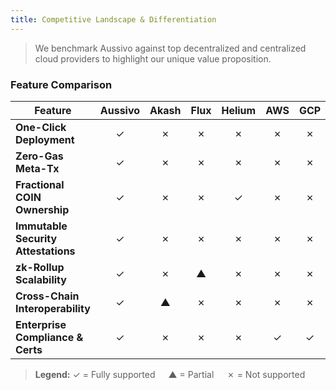 ```yaml
---
title: Competitive Landscape & Differentiation
---
```


>We benchmark Aussivo against top decentralized and centralized cloud providers to highlight our unique value proposition.

### Feature Comparison

| **Feature**                     | **Aussivo** | **Akash** | **Flux** | **Helium** | **AWS** | **GCP** | **Azure** |
|---------------------------------|:-----------:|:---------:|:--------:|:----------:|:-------:|:-------:|:--------:|
| **One-Click Deployment**        | ✓           | ✗         | ✗        | ✗          | ✗       | ✗       | ✗        |
| **Zero-Gas Meta-Tx**           | ✓           | ✗         | ✗        | ✗          | ✗       | ✗       | ✗        |
| **Fractional COIN Ownership**   | ✓           | ✗         | ✗        | ✓          | ✗       | ✗       | ✗        |
| **Immutable Security Attestations** | ✓      | ✗         | ✗        | ✗          | ✗       | ✗       | ✗        |
| **zk-Rollup Scalability**       | ✓           | ✗         | ▲        | ✗          | ✗       | ✗       | ✗        |
| **Cross-Chain Interoperability**| ✓           | ▲         | ✗        | ✗          | ✗       | ✗       | ✗        |
| **Enterprise Compliance & Certs**| ✓          | ✗         | ✗        | ✗          | ✓       | ✓       | ✓        |

> **Legend:** ✓ = Fully supported  ▲ = Partial  ✗ = Not supported
